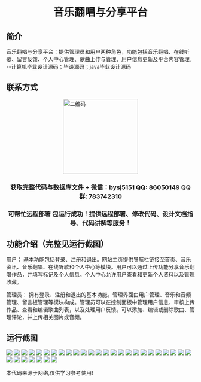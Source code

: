 <p><h1 align="center">音乐翻唱与分享平台</h1></p>

## 简介
音乐翻唱与分享平台：提供管理员和用户两种角色，功能包括音乐翻唱、在线听歌、留言反馈、个人中心管理、歌曲上传与管理、用户信息更新及平台内容管理。    --计算机毕业设计源码；毕设源码；java毕业设计源码


## 联系方式
<img src="https://bs-1329754181.cos.ap-shanghai.myqcloud.com/wx.jpg" alt="二维码" style="display: block; margin: 0 auto;" width="200px">
<p><h3 align="center">获取完整代码与数据库文件 + 微信：bysj5151 QQ: 86050149 QQ群: 783742310</h3></p>
<p><h3 align="center">可帮忙远程部署 包运行成功！提供远程部署、修改代码、设计文档指导、代码讲解等服务！</h3></p>

## 功能介绍（完整见运行截图）
用户： 基本功能包括登录、注册和退出。网站主页提供导航栏链接至首页、音乐资讯、音乐翻唱、在线听歌和个人中心等模块。用户可以通过上传功能分享音乐翻唱作品，并填写标记及个人信息。个人中心允许用户查看和更新个人资料以及管理收藏。

管理员： 拥有登录、注册和退出的基本功能。管理界面由用户管理、音乐和音频管理、留言板管理等模块构成。管理员可以在控制面板中管理用户信息、审核上传作品、查看和编辑歌曲列表，以及处理用户反馈。可以添加、编辑或删除歌曲、管理评论，并上传相关图片或音频。


## 运行截图
![](https://bs-1329754181.cos.ap-shanghai.myqcloud.com/spring/MusicCoverAndSharingPlatform/img/001.jpg)
![](https://bs-1329754181.cos.ap-shanghai.myqcloud.com/spring/MusicCoverAndSharingPlatform/img/002.jpg)
![](https://bs-1329754181.cos.ap-shanghai.myqcloud.com/spring/MusicCoverAndSharingPlatform/img/003.jpg)
![](https://bs-1329754181.cos.ap-shanghai.myqcloud.com/spring/MusicCoverAndSharingPlatform/img/004.jpg)
![](https://bs-1329754181.cos.ap-shanghai.myqcloud.com/spring/MusicCoverAndSharingPlatform/img/005.jpg)
![](https://bs-1329754181.cos.ap-shanghai.myqcloud.com/spring/MusicCoverAndSharingPlatform/img/006.jpg)
![](https://bs-1329754181.cos.ap-shanghai.myqcloud.com/spring/MusicCoverAndSharingPlatform/img/007.jpg)
![](https://bs-1329754181.cos.ap-shanghai.myqcloud.com/spring/MusicCoverAndSharingPlatform/img/008.jpg)
![](https://bs-1329754181.cos.ap-shanghai.myqcloud.com/spring/MusicCoverAndSharingPlatform/img/009.jpg)
![](https://bs-1329754181.cos.ap-shanghai.myqcloud.com/spring/MusicCoverAndSharingPlatform/img/010.jpg)
![](https://bs-1329754181.cos.ap-shanghai.myqcloud.com/spring/MusicCoverAndSharingPlatform/img/011.jpg)
![](https://bs-1329754181.cos.ap-shanghai.myqcloud.com/spring/MusicCoverAndSharingPlatform/img/012.jpg)
![](https://bs-1329754181.cos.ap-shanghai.myqcloud.com/spring/MusicCoverAndSharingPlatform/img/013.jpg)
![](https://bs-1329754181.cos.ap-shanghai.myqcloud.com/spring/MusicCoverAndSharingPlatform/img/014.jpg)
![](https://bs-1329754181.cos.ap-shanghai.myqcloud.com/spring/MusicCoverAndSharingPlatform/img/015.jpg)
![](https://bs-1329754181.cos.ap-shanghai.myqcloud.com/spring/MusicCoverAndSharingPlatform/img/016.jpg)
![](https://bs-1329754181.cos.ap-shanghai.myqcloud.com/spring/MusicCoverAndSharingPlatform/img/017.jpg)
![](https://bs-1329754181.cos.ap-shanghai.myqcloud.com/spring/MusicCoverAndSharingPlatform/img/018.jpg)
![](https://bs-1329754181.cos.ap-shanghai.myqcloud.com/spring/MusicCoverAndSharingPlatform/img/019.jpg)
![](https://bs-1329754181.cos.ap-shanghai.myqcloud.com/spring/MusicCoverAndSharingPlatform/img/020.jpg)
![](https://bs-1329754181.cos.ap-shanghai.myqcloud.com/spring/MusicCoverAndSharingPlatform/img/021.jpg)
![](https://bs-1329754181.cos.ap-shanghai.myqcloud.com/spring/MusicCoverAndSharingPlatform/img/022.jpg)
![](https://bs-1329754181.cos.ap-shanghai.myqcloud.com/spring/MusicCoverAndSharingPlatform/img/023.jpg)
![](https://bs-1329754181.cos.ap-shanghai.myqcloud.com/spring/MusicCoverAndSharingPlatform/img/024.jpg)
![](https://bs-1329754181.cos.ap-shanghai.myqcloud.com/spring/MusicCoverAndSharingPlatform/img/025.jpg)
![](https://bs-1329754181.cos.ap-shanghai.myqcloud.com/spring/MusicCoverAndSharingPlatform/img/026.jpg)
![](https://bs-1329754181.cos.ap-shanghai.myqcloud.com/spring/MusicCoverAndSharingPlatform/img/027.jpg)
![](https://bs-1329754181.cos.ap-shanghai.myqcloud.com/spring/MusicCoverAndSharingPlatform/img/028.jpg)
![](https://bs-1329754181.cos.ap-shanghai.myqcloud.com/spring/MusicCoverAndSharingPlatform/img/029.jpg)
![](https://bs-1329754181.cos.ap-shanghai.myqcloud.com/spring/MusicCoverAndSharingPlatform/img/030.jpg)
![](https://bs-1329754181.cos.ap-shanghai.myqcloud.com/spring/MusicCoverAndSharingPlatform/img/031.jpg)
![](https://bs-1329754181.cos.ap-shanghai.myqcloud.com/spring/MusicCoverAndSharingPlatform/img/032.jpg)

<p>本代码来源于网络,仅供学习参考使用!</p>
